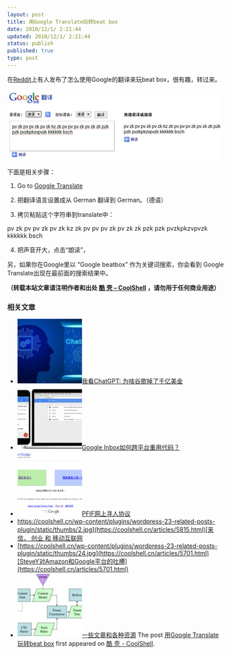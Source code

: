 ```yaml
---
layout: post
title: 用Google Translate玩转beat box
date: 2010/12/1/ 2:21:44
updated: 2010/12/1/ 2:21:44
status: publish
published: true
type: post
---
```


在[Reddit](http://www.reddit.com/r/todayilearned/comments/ed39q/til_how_to_make_google_beatbox_for_you/)上有人发布了怎么使用Google的翻译来玩beat box，很有趣，转过来。



![](../wp-content/uploads/2010/12/google_beat_box.jpg "Google 翻译 玩转 Beat box")


下面是相关步骤：


1) Go to [Google Translate](http://translate.google.com/)


2) 把翻译语言设置成从 German 翻译到 German。（德语）


3) 拷贝粘贴这个字符串到translate中：  

pv zk pv pv zk pv zk kz zk pv pv pv zk pv zk zk pzk pzk pvzkpkzvpvzk kkkkkk bsch


4) 把声音开大，点击“朗读”，


另，如果你在Google里以 “Google beatbox” 作为关键词搜索，你会看到 Google Translate出现在最前面的搜索结果中。





**（转载本站文章请注明作者和出处 [酷 壳 – CoolShell](https://coolshell.cn/) ，请勿用于任何商业用途）**



### 相关文章

* [![我看ChatGPT: 为啥谷歌掉了千亿美金](../wp-content/uploads/2023/02/chatgpt-150x150.jpg)](https://coolshell.cn/articles/22398.html)[我看ChatGPT: 为啥谷歌掉了千亿美金](https://coolshell.cn/articles/22398.html)
* [![Google Inbox如何跨平台重用代码？](../wp-content/uploads/2014/11/inbox2-640x264-150x150.jpg)](https://coolshell.cn/articles/12136.html)[Google Inbox如何跨平台重用代码？](https://coolshell.cn/articles/12136.html)
* [![PFIF网上寻人协议](../wp-content/uploads/2013/04/Google-Person-Finder-150x150.png)](https://coolshell.cn/articles/9508.html)[PFIF网上寻人协议](https://coolshell.cn/articles/9508.html)
* [https://coolshell.cn/wp-content/plugins/wordpress-23-related-posts-plugin/static/thumbs/2.jpg](https://coolshell.cn/articles/5815.html)[来信， 创业 和 移动互联网](https://coolshell.cn/articles/5815.html)
* [https://coolshell.cn/wp-content/plugins/wordpress-23-related-posts-plugin/static/thumbs/24.jpg](https://coolshell.cn/articles/5701.html)[SteveY对Amazon和Google平台的吐槽](https://coolshell.cn/articles/5701.html)
* [![一些文章和各种资源](../wp-content/uploads/2011/09/image008-150x150.jpg)](https://coolshell.cn/articles/5224.html)[一些文章和各种资源](https://coolshell.cn/articles/5224.html)
The post [用Google Translate玩转beat box](https://coolshell.cn/articles/3331.html) first appeared on [酷 壳 - CoolShell](https://coolshell.cn).